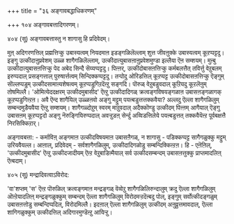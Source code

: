 +++
title = "३६ अङ्गावबद्धाधिकरणम्"

+++
१०४ अङ्गावबत्तादिगरणम्।   
  
४०४ (सू) अङ्गावबत्तास्तु न शागासु हि प्रदिवेदम्।  
  
मुऩ् अदिगरणत्तिल् प्रह्मत्तिऱ्कु उबास्यत्वम् नियदमाऩ इडङ्गळिलॆल्लाम् शुत्त जीवऩुक्के उबास्यत्वम् कूऱप्पट्टदु। इङ्गु उत्कीदाऩुप्रवेशम् उळ्ळ शागैगळिलॆल्लाम्, उत्कीदात्युबासऩाऩुप्रवेशमुण्डा इल्लैया ऎऩ सम्शयम्। मुऩ्बु उत्कीदात्युबासऩत्तिऱ्कु पेद अबेद सिन्दै सॆय्यप्पट्टदु। पिऩ्ऩर्, उत्कीदोबासऩत्तिऱ्कु कर्मबलत्तैत् तविर्त्तु वेऱुबलम् इरुप्पदाल् प्रसङ्गत्ताल् पुरुषार्त्तत्वम् सिन्दिक्कप्पट्टदु। तऱ्पोदु ओरिडत्तिल् कूऱप्पट्ट उत्कीदोबासऩत्तिऱ्कु ऎङ्गुम् सॊल्लप्पडुम् उत्कीदसामाऩ्यशेषत्वम् कूऱप्पडुगिऱदॆऩ्ऱु सङ्गदि। पॊरुळ् वेऱुबडुवदाल् कूऱियदु कूऱलॆऩुम् तोषमिल्लै। 'ओमित्येददक्षरम् उत्कीदमुबासीद' ऎऩ्ऱु उत्कीदादिगळ् क्रत्वङ्गविषयङ्गळाऩ उबासऩङ्गळागक् कूऱप्पडुगिऩ्ऱऩ। अवै ऎन्द शागैयिल् उळ्ळऩवो अङ्गु मट्टुम् पयऩ्बडुत्तत्तक्कवैया? अल्लदु ऎल्ला शागैगळिलुम् सम्बन्दमुडैयवैया ऎऩ्ऱु सम्शयम्। शागैगळ्दोऱुम् स्वरम् माऱुवदाल् अदैक्कॊण्डु उत्कीदम् पिऩ्ऩम् आगैयाल् ऎङ्गु उबासऩम् कूऱप्पट्टदो अङ्गु नॆरुङ्गियिरुप्पदाल् अवऱ्ऱुडऩ् सेर्न्दु अव्विडत्तिलेये पयऩ्बडुत्तत् तक्कवैयॆऩ्ऱ पूर्वबक्षत्तै निरसिक्किऱार्।  
  
अङ्गावबत्ता: - कर्माविऩ् अङ्गमाऩ उत्कीदविषयमाऩ उबासऩैगळ्, न शागासु - पडिक्कप्पट्ट सागैगळुक्कु मट्टुम् उरियवैयल्ल। आऩाल्, प्रदिवेदम् - सर्वशागैगळिलुम्, उत्कीदादिगळोडु सम्बन्दिक्किऩ्ऱऩ। हि - एऩॆऩिल्, 'उत्कीदमुबासीद' ऎऩ्ऱु उत्कीदजादीयम् ऎऩ्ऱ वेऱुबाडिऩ्मैयाल् सर्व उत्कीदसम्बन्दम् उबासऩत्तुक्कु प्राप्तमादलिऩ् ऎऩ्बदाम्।

४०५ (सू) मन्द्रादिवत्वाऽविरोद:   
  
'वा'शप्तम् 'स' ऎऩ्ऱ पॊरुळिल् क्रत्वङ्गमाऩ मन्द्रङ्गळ् वॆव्वेऱु शागैगळिलिरुन्दालुम् क्रदु ऎल्ला शागैगळिलुम् ऒऩ्ऱेयादलिऩ् मन्द्रङ्गळुक्कुम् सम्बन्दम् ऎल्ला शागैगळिलुम् विरोदमऱ्ऱदॆऩ्बदु पोल्, इङ्गुम् सर्वोत्कीदङ्गळुम् उबासऩत्तोडु सम्बन्दिप्पदिल्, विरोदमिल्लै। इदऩाल् ऎल्ला शागैगळिलुम् उत्कीदम् अऩुव्रुत्तमावदाल्, ऎल्ला शागिगळुक्कुम् उत्कीदत्तिल् अदिगारमुण्डॆऩ्ऱु आयिऱ्ऱु।

